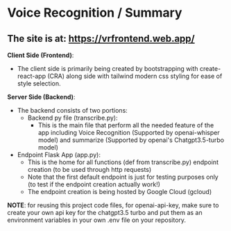 # Voice Recognition / Summary

## The site is at: https://vrfrontend.web.app/

**Client Side (Frontend)**:
* The client side is primarily being created by bootstrapping with create-react-app (CRA) along side with tailwind modern css styling for ease of style selection.

**Server Side (Backend)**:
* The backend consists of two portions:
    * Backend py file (transcribe.py):
        * This is the main file that perform all the needed feature of the app including Voice Recognition (Supported by openai-whisper model) and summarize (Supported by openai's Chatgpt3.5-turbo model)
* Endpoint Flask App (app.py):
    * This is the home for all functions (def from transcribe.py) endpoint creation (to be used through http requests)
    * Note that the first default endpoint is just for testing purposes only (to test if the endpoint creation actually work!)
    * The endpoint creation is being hosted by Google Cloud (gcloud)

**NOTE**: for reusing this project code files, for openai-api-key, make sure to create your own api key for the chatgpt3.5 turbo and put them as an environment variables in your own .env file on your repository.